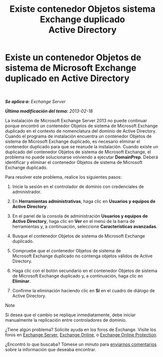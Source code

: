 ﻿---
title: 'Existe contenedor Objetos sistema Exchange duplicado Active Directory'
TOCTitle: Existe un contenedor Objetos de sistema de Microsoft Exchange duplicado en Active Directory
ms:assetid: cd0f45ab-89de-4653-b50d-c1157c2329d5
ms:mtpsurl: https://technet.microsoft.com/es-es/library/ms.exch.setupreadiness.adiniterrorrule(v=EXCHG.150)
ms:contentKeyID: 48268709
ms.date: 04/23/2018
mtps_version: v=EXCHG.150
ms.translationtype: HT
---

# Existe un contenedor Objetos de sistema de Microsoft Exchange duplicado en Active Directory

 

_**Se aplica a:** Exchange Server_

_**Última modificación del tema:** 2013-02-18_

La instalación de Microsoft Exchange Server 2013 no puede continuar porque encontró un contenedor Objetos de sistema de Microsoft Exchange duplicado en el contexto de nomenclatura del dominio de Active Directory. Cuando el programa de instalación encuentra un contenedor Objetos de sistema de Microsoft Exchange duplicado, es necesario eliminar el contenedor duplicado para que se reanude la instalación. Cuando existe un duplicado del contenedor Objetos de sistema de Microsoft Exchange, el problema no puede solucionarse volviendo a ejecutar **DomainPrep**. Deberá identificar y eliminar el contenedor Objetos de sistema de Microsoft Exchange duplicado.

Para resolver este problema, realice los siguientes pasos:

1.  Inicie la sesión en el controlador de dominio con credenciales de administrador.

2.  En **Herramientas administrativas**, haga clic en **Usuarios y equipos de Active Directory**.

3.  En el panel de la consola de administración **Usuarios y equipos de Active Directory**, haga clic en **Ver** en el menú de la barra de herramientas y, a continuación, seleccione **Características avanzadas**.

4.  Busque el contenedor Objetos de sistema de Microsoft Exchange duplicado.

5.  Compruebe que el contenedor Objetos de sistema de Microsoft Exchange duplicado no contenga objetos válidos de Active Directory.

6.  Haga clic con el botón secundario en el contenedor Objetos de sistema de Microsoft Exchange duplicado y, a continuación, haga clic en **Eliminar**.

7.  Confirme la eliminación haciendo clic en **Sí** en el cuadro de diálogo de Active Directory.


> [!NOTE]
> Si desea que el cambio se replique inmediatamente, debe iniciar manualmente la replicación entre controladores de dominio.



¿Tiene algún problema? Solicite ayuda en los foros de Exchange. Visite los foros en [Exchange Server](https://go.microsoft.com/fwlink/p/?linkid=60612), [Exchange Online](https://go.microsoft.com/fwlink/p/?linkid=267542), o [Exchange Online Protection](https://go.microsoft.com/fwlink/p/?linkid=285351).

¿Encontró lo que buscaba? Tómese un minuto para [enviarnos comentarios](mailto:exsetuphelpfeedback@microsoft.com?subject=exchange%202013%20setup%20help%20feedbac) sobre la información que deseaba encontrar.

